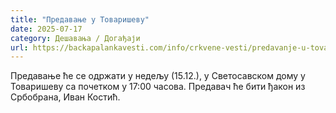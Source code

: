 ```yaml
---
title: "Предавање у Товаришеву"
date: 2025-07-17
category: Дешавања / Догађаји
url: https://backapalankavesti.com/info/crkvene-vesti/predavanje-u-tovarisevu/
---
```


Предавање ће се одржати у недељу (15.12.), у Светосавском дому у Товаришеву са почетком у 17:00 часова. Предавач ће бити ђакон из Србобрана, Иван Костић.
